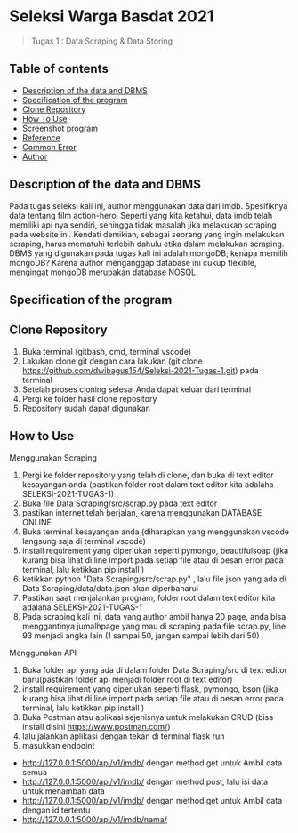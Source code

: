 # Seleksi Warga Basdat 2021
> Tugas 1 : Data Scraping & Data Storing


## Table of contents
* [Description of the data and DBMS](#Description-of-the-data-and-DBMS)
* [Specification of the program](#Specification-of-the-program)
* [Clone Repository](#clone-repository)
* [How To Use](#how-to-use)
* [Screenshot program](#Screenshot-program)
* [Reference](#Reference)
* [Common Error](#common-error)
* [Author](#Author)


## Description of the data and DBMS
Pada tugas seleksi kali ini, author menggunakan data dari imdb. Spesifiknya data tentang film action-hero. Seperti yang kita ketahui, data imdb telah memiliki api nya sendiri, sehingga tidak masalah jika melakukan scraping pada website ini. Kendati demikian, sebagai seorang yang ingin melakukan scraping, harus mematuhi terlebih dahulu etika dalam melakukan scraping. 
DBMS yang digunakan pada tugas kali ini adalah mongoDB, kenapa memilih mongoDB? Karena author menganggap database ini cukup flexible, mengingat mongoDB merupakan database NOSQL. 


## Specification of the program



## Clone Repository
1. Buka terminal (gitbash, cmd, terminal vscode)
2. Lakukan clone git dengan cara lakukan (git clone https://github.com/dwibagus154/Seleksi-2021-Tugas-1.git) pada terminal
3. Setelah proses cloning selesai Anda dapat keluar dari terminal
4. Pergi ke folder hasil clone repository
5. Repository sudah dapat digunakan


## How to Use
Menggunakan Scraping
1. Pergi ke folder repository yang telah di clone, dan buka di text editor kesayangan anda (pastikan folder root dalam text editor kita adalaha SELEKSI-2021-TUGAS-1)
2. Buka file Data Scraping/src/scrap.py pada text editor
3. pastikan internet telah berjalan, karena menggunakan DATABASE ONLINE
4. Buka terminal kesayangan anda (diharapkan yang menggunakan vscode langsung saja di terminal vscode)
5. install requirement yang diperlukan seperti pymongo, beautifulsoap (jika kurang bisa lihat di line import pada setiap file atau di pesan error pada terminal, lalu ketikkan pip install <nama>)
5. ketikkan python "Data Scraping/src/scrap.py" , lalu file json yang ada di Data Scraping/data/data.json akan diperbaharui
6. Pastikan saat menjalankan program, folder root dalam text editor kita adalaha SELEKSI-2021-TUGAS-1
7. Pada scraping kali ini, data yang author ambil hanya 20 page, anda bisa menggantinya jumalhpage yang mau di scraping pada file scrap.py, line 93 menjadi angka lain (1 sampai 50, jangan sampai lebih dari 50)

Menggunakan API 
1. Buka folder api yang ada di dalam folder Data Scraping/src di text editor baru(pastikan folder api menjadi folder root di text editor)
2. install requirement yang diperlukan seperti flask, pymongo, bson (jika kurang bisa lihat di line import pada setiap file atau di pesan error pada terminal, lalu ketikkan pip install <nama>)
3. Buka Postman atau aplikasi sejenisnya untuk melakukan CRUD (bisa install disini https://www.postman.com/)
4. lalu jalankan aplikasi dengan tekan di terminal flask run 
5. masukkan endpoint
* http://127.0.0.1:5000/api/v1/imdb/ dengan method get untuk Ambil data semua 
* http://127.0.0.1:5000/api/v1/imdb/ dengan method post, lalu isi data untuk menambah data 
* http://127.0.0.1:5000/api/v1/imdb/<id> dengan method get untuk Ambil data dengan id tertentu
* http://127.0.0.1:5000/api/v1/imdb/nama/<title> dengan method get untuk Ambil data dengan title tertentu
* http://127.0.0.1:5000/api/v1/imdb/<id> dengan method put untuk update data dengan id tertentu
* http://127.0.0.1:5000/api/v1/imdb/<id> dengan method delete untuk delete data dengan id tertentu



## Screenshot program


## Reference
* https://www.python.org/
* https://www.postman.com/
* https://www.postman.com/
* https://pymongo.readthedocs.io/
* https://www.crummy.com/software/BeautifulSoup/bs4/doc/

## Common Error
* Pada saat menjalankan, folder root bukan folder SELEKSI-2021-TUGAS-1 sehingga terdapat kendala dalam mengakses path file json
* Pada saat menjalankan API, folder root bukan folder api yang terdapat dalam folder Data Scraping/src
* Belum install requirements, lihat baik baik pada error terminal requirement apa yang pelum, lalu ketikkan di terminal pip install 
<nama-requirement>

## Author
* 13519057 Kadek Dwi Bagus Ananta Udayana



























<h1 align="center">
  <br>
  Seleksi Warga Basdat 2021
  <br>
  <br>
</h1>

<h2 align="center">
  <br>
  Tugas 1 : Data Scraping & Data Storing
  <br>
  <br>
</h2>


## Spesifikasi

### Data Scraping

1. Lakukan _data scraping_ dari sebuah laman web untuk memperoleh data atau informasi tertentu __TANPA MENGGUNAKAN API__. Hasil _data scraping_ ini nantinya akan disimpan dalam DBMS dan digunakan sebagai bahan tugas analisis dan visualisasi data.

2. Daftarkan judul topik yang akan dijadikan bahan _data scraping_ dan DBMS yang akan digunakan pada spreadsheet berikut: [Topik Data Scraping](https://docs.google.com/spreadsheets/d/12sgizyreDkFXz4N3FaGouyGKRZN3qHyWEeSIbEXtpR4/edit?usp=sharing). Usahakan agar tidak ada peserta dengan topik yang sama. Akses edit ke spreadsheet akan ditutup tanggal __12 Juli 2021 pukul 23.59 WIB__

3. Pada folder `Data Scraping`, calon warga basdat harus mengumpulkan _file script_, json hasil _data scraping_. Folder `Data Scraping` terdiri dari _folder_ `src`, `data` dan `screenshots`. 
    - _Folder_ `src` berisi _file script_/kode yang __*WELL DOCUMENTED* dan *CLEAN CODE*__ 
    - _Folder_ `data` berisi _file_ json hasil _scraper_
    - _Folder_ `screenshot` berisi tangkapan layar program.

4. Sebagai referensi untuk mengenal _data scraping_, asisten menyediakan dokumen "_Short Guidance To Data Scraping_" yang dapat diakses pada link berikut: [Data Scraping Guidance](http://bit.ly/DataScrapingGuidance). Mohon memperhatikan etika dalam melakukan _scraping_.

5. JSON harus dinormalisasi dan harus di-_preprocessing_
```
Preprocessing contohnya :
- Cleaning
- Parsing
- Transformation
- dan lainnya
```

### Data Storing

1. Lakukan _storing_ data yang didapatkan dari hasil _scraping_ ke DBMS 

2. Tools yang digunakan __dibebaskan__

3. Calon warga basdat harus mengumpulkan bukti penyimpanan data pada DBMS. _Folder_ `Data Storing` terdiri dari folder `data`, `screenshots` dan `export`
    - _Folder_ `screenshot` berisi tangkapan layar bukti dari penyimpanan data ke DBMS
    - _Folder_ `export` berisi _file_ hasil _export_ dari DBMS (seperti `.sql`, `.json`, (1 saja yang didukung oleh DBMS))



4. Task-task berikut bersifat tidak wajib (__BONUS__), boleh dikerjakan sebagian atau seluruhnya
    - Simpan ke database online
    - Buatlah API sederhana untuk mengakses database online tersebut

### Pengumpulan


1. Dalam mengerjakan tugas, calon warga basdat terlebih dahulu melakukan _fork_ project github pada link berikut: [Seleksi-2021-Tugas-1](https://github.com/wargabasdat/Seleksi-2021-Tugas-1). Sebelum batas waktu pengumpulan berakhir, calon warga basdat harus sudah melakukan _pull request_ dengan nama ```TUGAS_SELEKSI_1_[NIM]```

2. Tambahkan juga `.gitignore` pada _file_ atau _folder_ yang tidak perlu di-_upload_, __NB: BINARY TIDAK DIUPLOAD__

3. Berikan satu buah file `README` yang __WELL DOCUMENTED__ dengan cara __override__ _file_ `README.md` ini. `README` harus memuat minimal konten:


```
- Description of the data and DBMS (Why you choose it)
- Specification of the program
- How to use
- JSON Structure
- Screenshot program (di-upload pada folder screenshots, di-upload file image nya, dan ditampilkan di dalam README)
- Reference (Library used, etc)
- Author
```


4. Deadline pengumpulan tugas 1 adalah <span style="color:red">__24 Juli 2021 Pukul 23.59 WIB__</span>

<h3 align="center">
  <br>
  Selamat Mengerjakan
  <br>
  <br>
</h3>
